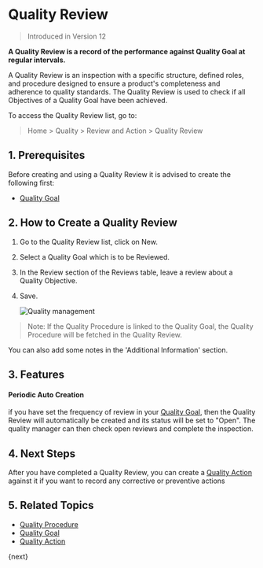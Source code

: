 <!-- add-breadcrumbs -->
# Quality Review

> Introduced in Version 12

**A Quality Review is a record of the performance against Quality Goal at regular intervals.**

A Quality Review is an inspection with a specific structure, defined roles, and procedure designed to ensure a product's completeness and adherence to quality standards. The Quality Review is used to check if all Objectives of a Quality Goal have been achieved.

To access the Quality Review list, go to:
> Home > Quality > Review and Action > Quality Review

## 1. Prerequisites

Before creating and using a Quality Review it is advised to create the following first:

* [Quality Goal](/docs/v13/user/manual/en/quality-management/quality_goal)

## 2. How to Create a Quality Review

1. Go to the Quality Review list, click on New.
1. Select a Quality Goal which is to be Reviewed.
1. In the Review section of the Reviews table, leave a review about a Quality Objective.
1. Save.

    <img class="screenshot" alt="Quality management" src="{{docs_base_url}}/assets/img/quality-management/new-quality-review.gif">

> Note: If the Quality Procedure is linked to the Quality Goal, the Quality Procedure will be fetched in the Quality Review.

You can also add some notes in the 'Additional Information' section.

## 3. Features

#### Periodic Auto Creation

if you have set the frequency of review in your [Quality Goal](docs/user/manual/en/quality-management/quality_goal), then the Quality Review will automatically be created and its status will be set to "Open". The quality manager can then check open reviews and complete the inspection.

## 4. Next Steps

After you have completed a Quality Review, you can create a [Quality Action](/docs/v13/user/manual/en/quality-management/quality_action) against it if you want to record any corrective or preventive actions

## 5. Related Topics

* [Quality Procedure](/docs/v13/user/manual/en/quality-management/quality_procedure)
* [Quality Goal](/docs/v13/user/manual/en/quality-management/quality_goal)
* [Quality Action](/docs/v13/user/manual/en/quality-management/quality_action)

{next}
